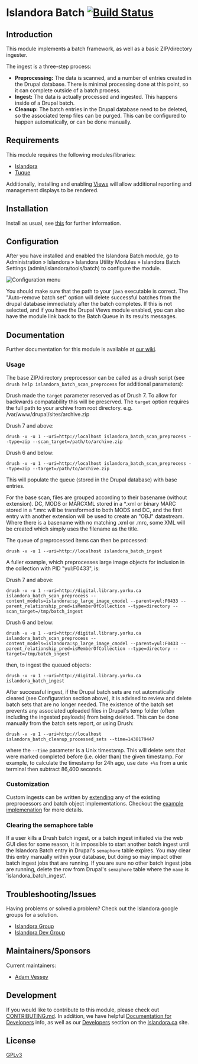 # Islandora Batch [![Build Status](https://travis-ci.org/Islandora/islandora_batch.png?branch=7.x)](https://travis-ci.org/Islandora/islandora_batch)

## Introduction

This module implements a batch framework, as well as a basic ZIP/directory ingester.

The ingest is a three-step process:

* __Preprocessing:__ The data is scanned, and a number of entries created in the
  Drupal database.  There is minimal processing done at this point, so it can
  complete outside of a batch process.
* __Ingest:__ The data is actually processed and ingested. This happens inside of
  a Drupal batch.
* __Cleanup:__ The batch entries in the Drupal database need to be deleted, so the
 associated temp files can be purged. This can be configured to happen automatically,
 or can be done manually.

## Requirements

This module requires the following modules/libraries:

* [Islandora](https://github.com/islandora/islandora)
* [Tuque](https://github.com/islandora/tuque)

Additionally, installing and enabling [Views](https://drupal.org/project/views)
will allow additional reporting and management displays to be rendered.

## Installation

Install as usual, see [this](https://drupal.org/documentation/install/modules-themes/modules-7) for further information.

## Configuration

After you have installed and enabled the Islandora Batch module, go to Administration » Islandora » Islandora Utility Modules » Islandora Batch Settings (admin/islandora/tools/batch) to configure the module.

![Configuration menu](https://cloud.githubusercontent.com/assets/10052068/18972680/23935662-8668-11e6-8a21-4c52d7aac69f.png)

You should make sure that the path to your `java` executable is correct.  The "Auto-remove batch set" option will delete successful batches from the drupal database immediately after the batch completes. If this is not selected, and if you have the Drupal Views module enabled, you can also have the module link back to the Batch Queue in its results messages.

## Documentation

Further documentation for this module is available at [our wiki](https://wiki.duraspace.org/display/ISLANDORA/Islandora+Batch).

### Usage

The base ZIP/directory preprocessor can be called as a drush script (see `drush help islandora_batch_scan_preprocess` for additional parameters):

Drush made the `target` parameter reserved as of Drush 7. To allow for backwards compatability this will be preserved.
The `target` option requires the full path to your archive from root directory. e.g. /var/www/drupal/sites/archive.zip

Drush 7 and above:

`drush -v -u 1 --uri=http://localhost islandora_batch_scan_preprocess --type=zip --scan_target=/path/to/archive.zip`

Drush 6 and below:

`drush -v -u 1 --uri=http://localhost islandora_batch_scan_preprocess --type=zip --target=/path/to/archive.zip`

This will populate the queue (stored in the Drupal database) with base entries.

For the base scan, files are grouped according to their basename (without extension). DC, MODS or MARCXML stored in a *.xml or binary MARC stored in a *.mrc will be transformed to both MODS and DC, and the first entry with another extension will be used to create an "OBJ" datastream. Where there is a basename with no matching .xml or .mrc, some XML will be created which simply uses the filename as the title.

The queue of preprocessed items can then be processed:

`drush -v -u 1 --uri=http://localhost islandora_batch_ingest`

A fuller example, which preprocesses large image objects for inclusion in the collection with PID "yul:F0433", is:

Drush 7 and above:

`drush -v -u 1 --uri=http://digital.library.yorku.ca islandora_batch_scan_preprocess --content_models=islandora:sp_large_image_cmodel --parent=yul:F0433 --parent_relationship_pred=isMemberOfCollection --type=directory --scan_target=/tmp/batch_ingest`

Drush 6 and below:

`drush -v -u 1 --uri=http://digital.library.yorku.ca islandora_batch_scan_preprocess --content_models=islandora:sp_large_image_cmodel --parent=yul:F0433 --parent_relationship_pred=isMemberOfCollection --type=directory --target=/tmp/batch_ingest`

then, to ingest the queued objects:

`drush -v -u 1 --uri=http://digital.library.yorku.ca islandora_batch_ingest`

After successful ingest, if the Drupal batch sets are not automatically cleared (see Configuration section above), it is advised to review and delete batch sets that are no longer needed. The existence of the batch set prevents any associated uploaded files in Drupal's temp folder (often including the ingested payloads) from being deleted. This can be done manually from the batch sets report, or using Drush:

`drush -v -u 1 --uri=http://localhost islandora_batch_cleanup_processed_sets --time=1438179447`

where the `--time` parameter is a Unix timestamp. This will delete sets that were marked completed before (i.e. older than) the given timestamp. For example, to calculate the timestamp for 24h ago, use `date +%s` from a unix terminal then subtract 86,400 seconds.

### Customization

Custom ingests can be written by [extending](https://github.com/Islandora/islandora_batch/wiki/How-To-Extend) any of the existing preprocessors and batch object implementations. Checkout the [example implemenation](https://github.com/Islandora/islandora_batch/wiki/Example-Implementation-Tutorial) for more details.

### Clearing the semaphore table

If a user kills a Drush batch ingest, or a batch ingest initiated via the web GUI dies for some reason, it is impossible to start another batch ingest until the Islandora Batch entry in Drupal's `semaphore` table expires. You may clear this entry manually within your database, but doing so may impact other batch ingest jobs that are running. If you are sure no other batch ingest jobs are running, delete the row from Drupal's `semaphore` table where the `name` is 'islandora_batch_ingest'.

## Troubleshooting/Issues

Having problems or solved a problem? Check out the Islandora google groups for a solution.

* [Islandora Group](https://groups.google.com/forum/?hl=en&fromgroups#!forum/islandora)
* [Islandora Dev Group](https://groups.google.com/forum/?hl=en&fromgroups#!forum/islandora-dev)

## Maintainers/Sponsors

Current maintainers:

* [Adam Vessey](https://github.com/adam-vessey)

## Development

If you would like to contribute to this module, please check out [CONTRIBUTING.md](CONTRIBUTING.md). In addition, we have helpful [Documentation for Developers](https://github.com/Islandora/islandora/wiki#wiki-documentation-for-developers) info, as well as our [Developers](http://islandora.ca/developers) section on the [Islandora.ca](http://islandora.ca) site.

## License

[GPLv3](http://www.gnu.org/licenses/gpl-3.0.txt)
